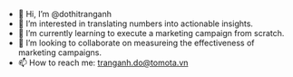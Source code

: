 - 👋 Hi, I’m @dothitranganh
- 👀 I’m interested in translating numbers into actionable insights.
- 🌱 I’m currently learning to execute a marketing campaign from scratch. 
- 💞️ I’m looking to collaborate on measureing the effectiveness of marketing campaigns.
- 📫 How to reach me: tranganh.do@tomota.vn

<!---
dothitranganh/dothitranganh is a ✨ special ✨ repository because its `README.md` (this file) appears on your GitHub profile.
You can click the Preview link to take a look at your changes.
--->
